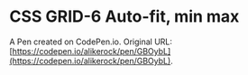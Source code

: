 # CSS GRID-6 Auto-fit, min max

A Pen created on CodePen.io. Original URL: [https://codepen.io/alikerock/pen/GBOybL](https://codepen.io/alikerock/pen/GBOybL).


